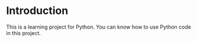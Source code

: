 # Introduction

This is a learning project for Python. You can know how to use Python code in this project.
